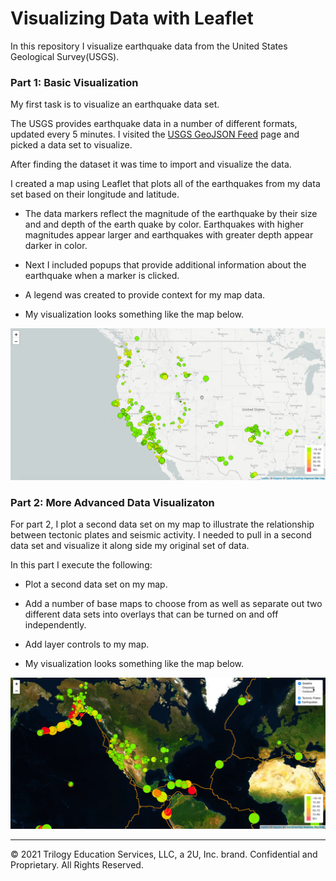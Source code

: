 # Visualizing Data with Leaflet

In this repository I visualize earthquake data from the United States Geological Survey(USGS). 

### Part 1: Basic Visualization

My first task is to visualize an earthquake data set.

The USGS provides earthquake data in a number of different formats, updated every 5 minutes. I visited the [USGS GeoJSON Feed](http://earthquake.usgs.gov/earthquakes/feed/v1.0/geojson.php) page and picked a data set to visualize.

After finding the dataset it was time to import and visualize the data.

I created a map using Leaflet that plots all of the earthquakes from my data set based on their longitude and latitude.

   * The data markers reflect the magnitude of the earthquake by their size and and depth of the earth quake by color. Earthquakes with higher magnitudes appear larger and earthquakes with greater depth appear darker in color.

   * Next I included popups that provide additional information about the earthquake when a marker is clicked.

   * A legend was created to provide context for my map data.

   * My visualization looks something like the map below.

![2-BasicMap](Images/2-BasicMap.png)

### Part 2: More Advanced Data Visualizaton

For part 2, I plot a second data set on my map to illustrate the relationship between tectonic plates and seismic activity. I needed to pull in a second data set and visualize it along side my original set of data.

In this part I execute the following: 

* Plot a second data set on my map.

* Add a number of base maps to choose from as well as separate out two different data sets into overlays that can be turned on and off independently.

* Add layer controls to my map.

* My visualization looks something like the map below.

![5-Advanced](Images/5-Advanced.png)

- - -
© 2021 Trilogy Education Services, LLC, a 2U, Inc. brand. Confidential and Proprietary. All Rights Reserved.
